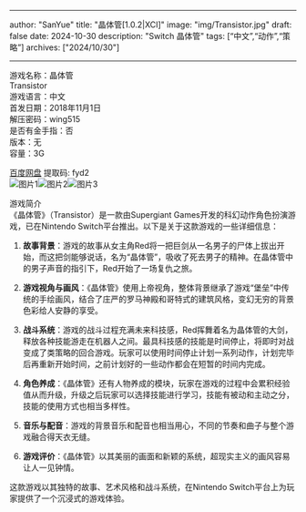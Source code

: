 
---
author: "SanYue"
title: "晶体管[1.0.2|XCI]"
image: "img/Transistor.jpg"
draft: false
date: 2024-10-30
description: "Switch 晶体管"
tags: [“中文”,“动作”,“策略”]
archives: ["2024/10/30"]

---

游戏名称：晶体管   
Transistor    
游戏语言：中文  
首发日期：2018年11月1日  
解压密码：wing515  
是否有金手指：否  
版本：无   
容量：3G

[百度网盘](https://pan.baidu.com/s/11JbDfXgtEZgvfp32-fvcZg) 提取码: fyd2  
![图片1](img/2cab3adb.jpg)![图片2](img/df65579ebad2.jpg)![图片3](img/bb90bc4.jpg)  

游戏简介  
《晶体管》（Transistor）是一款由Supergiant Games开发的科幻动作角色扮演游戏，已在Nintendo Switch平台推出。以下是关于这款游戏的一些详细信息：

1. **故事背景**：游戏的故事从女主角Red将一把巨剑从一名男子的尸体上拔出开始，而这把剑能够说话，名为“晶体管”，吸收了死去男子的精神。在晶体管中的男子声音的指引下，Red开始了一场复仇之旅。

2. **游戏视角与画风**：《晶体管》使用上帝视角，整体背景继承了游戏“堡垒”中传统的手绘画风，结合了庄严的罗马神殿和哥特式的建筑风格，变幻无穷的背景色彩给人安静的享受。

3. **战斗系统**：游戏的战斗过程充满未来科技感，Red挥舞着名为晶体管的大剑，释放各种技能游走在机器人之间。最具科技感的技能是时间停止，将即时对战变成了类策略的回合游戏。玩家可以使用时间停止计划一系列动作，计划完毕后再重新开始时间，之前计划好的一些动作都会在短暂的时间内完成。

4. **角色养成**：《晶体管》还有人物养成的模块，玩家在游戏的过程中会累积经验值从而升级，升级之后玩家可以选择技能进行学习，技能有被动和主动之分，技能的使用方式也相当多样性。

5. **音乐与配音**：游戏的背景音乐和配音也相当用心，不同的节奏和曲子与整个游戏融合得天衣无缝。

6. **游戏评价**：《晶体管》以其美丽的画面和新颖的系统，超现实主义的画风容易让人一见钟情。

这款游戏以其独特的故事、艺术风格和战斗系统，在Nintendo Switch平台上为玩家提供了一个沉浸式的游戏体验。
